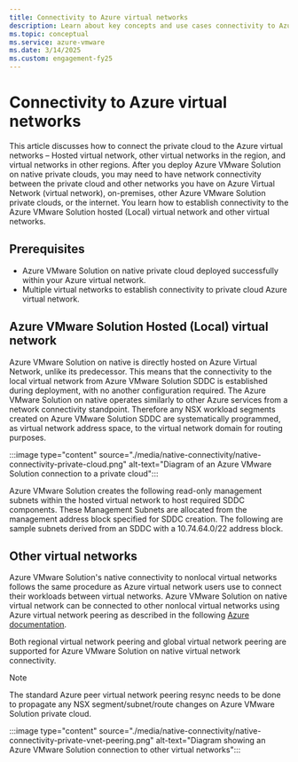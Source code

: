 ```yaml
---
title: Connectivity to Azure virtual networks
description: Learn about key concepts and use cases connectivity to Azure virtual networks.
ms.topic: conceptual
ms.service: azure-vmware
ms.date: 3/14/2025
ms.custom: engagement-fy25
---
```


# Connectivity to Azure virtual networks

This article discusses how to connect the private cloud to the Azure virtual networks – Hosted virtual network, other virtual networks in the region, and virtual networks in other regions. After you deploy Azure VMware Solution on native private clouds, you may need to have network connectivity between the private cloud and other networks you have on Azure Virtual Network (virtual network), on-premises, other Azure VMware Solution private clouds, or the internet. You learn how to establish connectivity to the Azure VMware Solution hosted (Local) virtual network
and other virtual networks.

## Prerequisites

- Azure VMware Solution on native private cloud deployed successfully within your Azure virtual network.
- Multiple virtual networks to establish connectivity to private cloud Azure virtual network.

## Azure VMware Solution Hosted (Local) virtual network

Azure VMware Solution on native is directly hosted on Azure Virtual Network, unlike its predecessor. This means that the connectivity to the local virtual network from Azure VMware Solution SDDC is established during deployment, with no another configuration required. The Azure VMware Solution on native operates similarly to other Azure services from a network connectivity standpoint. Therefore any NSX workload segments created on Azure VMware Solution SDDC are systematically programmed, as virtual network address space, to the virtual network domain for routing purposes.

:::image type="content" source="./media/native-connectivity/native-connectivity-private-cloud.png" alt-text="Diagram of an Azure VMware Solution connection to a private cloud":::

Azure VMware Solution creates the following read-only management subnets within the hosted virtual network to host required SDDC components. These Management Subnets are allocated from the management address block specified for SDDC creation. The following  are sample subnets derived from an SDDC with a 10.74.64.0/22 address block.

## Other virtual networks

Azure VMware Solution's native connectivity to nonlocal virtual networks follows the same procedure as Azure virtual network users use to connect their workloads between virtual networks. Azure VMware Solution on native virtual network can be connected to other nonlocal virtual networks using Azure virtual network peering as described in the following [Azure documentation](/azure/virtual-network/virtual-network-peering-overview).

Both regional virtual network peering and global virtual network peering are supported for Azure VMware Solution on native virtual network connectivity.

 >[!Note]
 > The standard Azure peer virtual network peering resync needs to be done to propagate any NSX segment/subnet/route changes on Azure VMware Solution private cloud.

:::image type="content" source="./media/native-connectivity/native-connectivity-private-vnet-peering.png" alt-text="Diagram showing an Azure VMware Solution connection to other virtual networks":::
